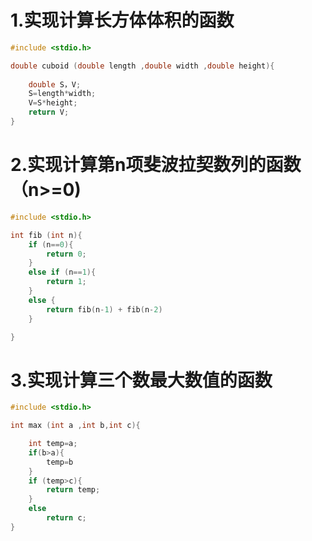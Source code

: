 # 1.实现计算长方体体积的函数
`````````````````c
#include <stdio.h>

double cuboid (double length ,double width ,double height){
    
    double S，V;
    S=length*width;
    V=S*height;
    return V;
}
```````````````````
# 2.实现计算第n项斐波拉契数列的函数（n>=0)
````````````c
#include <stdio.h>

int fib (int n){
    if (n==0){
        return 0;
    }
    else if (n==1){
        return 1;
    }
    else {
        return fib(n-1) + fib(n-2)
    }

}
``````````````

#  3.实现计算三个数最大数值的函数 
``````````````c
#include <stdio.h>

int max (int a ,int b,int c){

    int temp=a;
    if(b>a){
        temp=b
    }
    if (temp>c){
        return temp;
    }
    else 
        return c;
}
`````````````````